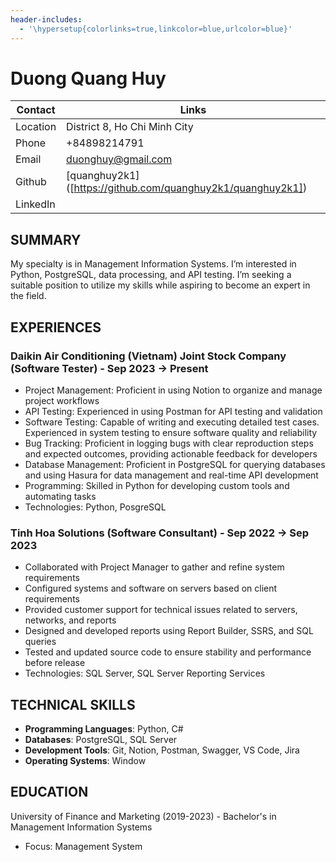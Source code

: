 ```yaml
---
header-includes:
  - '\hypersetup{colorlinks=true,linkcolor=blue,urlcolor=blue}'
---
```


# Duong Quang Huy

| **Contact**      | **Links**                                                      |
|------------------|----------------------------------------------------------------|
| Location         | District 8, Ho Chi Minh City                                   |
| Phone            | +84898214791                                                   |
| Email            | duonghuy@gmail.com                                             |
| Github           | [quanghuy2k1] ([https://github.com/quanghuy2k1/quanghuy2k1])   |
| LinkedIn         |                                                                |

## SUMMARY
My specialty is in Management Information Systems. I’m interested in Python, PostgreSQL, data processing, and API testing. I’m seeking a suitable position to utilize my skills while aspiring to become an expert in the field.

## EXPERIENCES

### Daikin Air Conditioning (Vietnam) Joint Stock Company (Software Tester) - Sep 2023 -> Present
- Project Management: Proficient in using Notion to organize and manage project workflows
- API Testing: Experienced in using Postman for API testing and validation
- Software Testing: Capable of writing and executing detailed test cases. Experienced in system testing to ensure software quality and reliability
- Bug Tracking: Proficient in logging bugs with clear reproduction steps and expected outcomes, providing actionable feedback for developers
- Database Management: Proficient in PostgreSQL for querying databases and using Hasura for data management and real-time API development
- Programming: Skilled in Python for developing custom tools and automating tasks
- Technologies: Python, PosgreSQL

### Tinh Hoa Solutions (Software Consultant) - Sep 2022 -> Sep 2023
- Collaborated with Project Manager to gather and refine system requirements
- Configured systems and software on servers based on client requirements
- Provided customer support for technical issues related to servers, networks, and reports
- Designed and developed reports using Report Builder, SSRS, and SQL queries
- Tested and updated source code to ensure stability and performance before release
- Technologies: SQL Server, SQL Server Reporting Services

## TECHNICAL SKILLS
- **Programming Languages**: Python, C#
- **Databases**: PostgreSQL, SQL Server
- **Development Tools**: Git, Notion, Postman, Swagger, VS Code, Jira
- **Operating Systems**: Window

## EDUCATION
University of Finance and Marketing (2019-2023) - Bachelor's in Management Information Systems
- Focus: Management System
